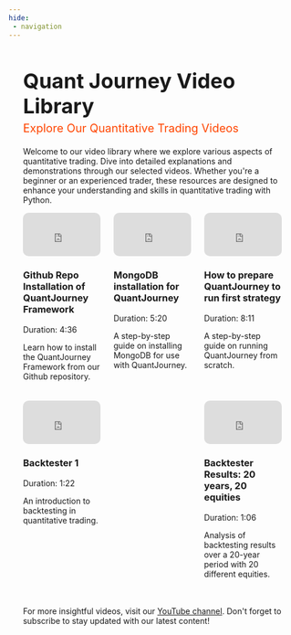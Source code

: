```yaml
---
hide:
 - navigation
---
```

<div style="width: 90%; margin: auto; padding-bottom: 50px;">
<div style="text-align: left; margin-top: 10px; margin-bottom: 0px; padding-bottom: -10px;">
<h1 class="start-heading" style="font-size: 36px; margin-bottom: 5px;">Quant Journey Video Library</h1>
<div style="font-size: 20px; color: #FF4500; margin-top: 0; margin-bottom: 20px">Explore Our Quantitative Trading Videos</div>
</div>

<p>Welcome to our video library where we explore various aspects of quantitative trading. Dive into detailed explanations and demonstrations through our selected videos. Whether you're a beginner or an experienced trader, these resources are designed to enhance your understanding and skills in quantitative trading with Python.</p>

<div style="display: flex; flex-wrap: wrap; justify-content: space-between;">

<div style="width: 30%; margin-bottom: 20px;">
  <a href="https://www.youtube.com/watch?v=fSaBKnuojvU" target="_blank">
    <div style="position: relative; padding-bottom: 56.25%; height: 0; overflow: hidden;">
      <iframe src="https://www.youtube.com/embed/fSaBKnuojvU" style="position: absolute; top: 0; left: 0; width: 100%; height: 100%; border-radius: 10px;" frameborder="0" allow="autoplay; encrypted-media" allowfullscreen></iframe>
    </div>
  </a>
  <h3>Github Repo Installation of QuantJourney Framework</h3>
  <p>Duration: 4:36</p>
  <p>Learn how to install the QuantJourney Framework from our Github repository.</p>
</div>

<div style="width: 30%; margin-bottom: 20px;">
  <a href="https://www.youtube.com/watch?v=jsTGVXGx6cQ" target="_blank">
    <div style="position: relative; padding-bottom: 56.25%; height: 0; overflow: hidden;">
      <iframe src="https://www.youtube.com/embed/jsTGVXGx6cQ" style="position: absolute; top: 0; left: 0; width: 100%; height: 100%; border-radius: 10px;" frameborder="0" allow="autoplay; encrypted-media" allowfullscreen></iframe>
    </div>
  </a>
  <h3>MongoDB installation for QuantJourney</h3>
  <p>Duration: 5:20</p>
  <p>A step-by-step guide on installing MongoDB for use with QuantJourney.</p>
</div>

<div style="width: 30%; margin-bottom: 20px;">
  <a href="https://www.youtube.com/watch?v=5FTTv7A-3es" target="_blank">
    <div style="position: relative; padding-bottom: 56.25%; height: 0; overflow: hidden;">
      <iframe src="https://www.youtube.com/embed/5FTTv7A-3es" style="position: absolute; top: 0; left: 0; width: 100%; height: 100%; border-radius: 10px;" frameborder="0" allow="autoplay; encrypted-media" allowfullscreen></iframe>
    </div>
  </a>
  <h3>How to prepare QuantJourney to run first strategy</h3>
  <p>Duration: 8:11</p>
  <p>A step-by-step guide on running QuantJourney from scratch.</p>
</div>

<div style="width: 30%; margin-bottom: 20px;">
  <a href="https://www.youtube.com/watch?v=PPHW-xKZ1Cc" target="_blank">
    <div style="position: relative; padding-bottom: 56.25%; height: 0; overflow: hidden;">
      <iframe src="https://www.youtube.com/embed/PPHW-xKZ1Cc" style="position: absolute; top: 0; left: 0; width: 100%; height: 100%; border-radius: 10px;" frameborder="0" allow="autoplay; encrypted-media" allowfullscreen></iframe>
    </div>
  </a>
  <h3>Backtester 1</h3>
  <p>Duration: 1:22</p>
  <p>An introduction to backtesting in quantitative trading.</p>
</div>

<div style="width: 30%; margin-bottom: 20px;">
  <a href="https://www.youtube.com/watch?v=k3pK36vbqOY" target="_blank">
    <div style="position: relative; padding-bottom: 56.25%; height: 0; overflow: hidden;">
      <iframe src="https://www.youtube.com/embed/k3pK36vbqOY" style="position: absolute; top: 0; left: 0; width: 100%; height: 100%; border-radius: 10px;" frameborder="0" allow="autoplay; encrypted-media" allowfullscreen></iframe>
    </div>
  </a>
  <h3>Backtester Results: 20 years, 20 equities</h3>
  <p>Duration: 1:06</p>
  <p>Analysis of backtesting results over a 20-year period with 20 different equities.</p>
</div>


</div>

<p>For more insightful videos, visit our <a href="https://www.youtube.com/channel/UCe87vJTlGGtVt-UwiVQhmdQ">YouTube channel</a>. Don't forget to subscribe to stay updated with our latest content!</p>

</div>